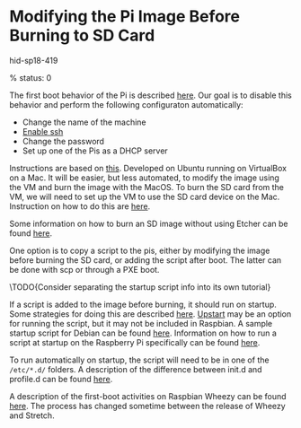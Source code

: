 # Modifying the Pi Image Before Burning to SD Card

hid-sp18-419

% status: 0

The first boot behavior of the Pi is described 
[here](https://elinux.org/RPi_raspi-config#First-boot_activity).
Our goal is to disable this behavior and perform the following configuraton 
automatically:
- Change the name of the machine
- [Enable ssh](https://www.raspberrypi.org/documentation/remote-access/ssh/)
- Change the password
- Set up one of the Pis as a DHCP server

Instructions are based on 
[this](http://blog.videgro.net/2015/11/modify-disk-image-raspbian/). 
Developed on Ubuntu running on VirtualBox on a Mac. It will be easier,
but less automated, to modify the image using the VM and burn the image 
with the MacOS. To burn the SD card from the VM, we will need to set up the 
VM to use the SD card device on the Mac. Instruction on how to do this are 
[here](https://superuser.com/questions/373463/how-to-access-an-sd-card-from-a-virtual-machine).

Some information on how to burn an SD image without using Etcher can be found 
[here](https://www.macworld.co.uk/how-to/mac/how-to-set-up-raspberry-pi-3-with-mac-3637490/).

One option is to copy a script to the pis, either by modifying the image 
before burning the SD card, or adding the script after boot. The latter 
can be done with scp or through a PXE boot. 

\TODO{Consider separating the startup script info into its own tutorial}

If a script is added to the image before burning, it should run on startup. 
Some strategies for doing this are described 
[here](https://askubuntu.com/questions/814/how-to-run-scripts-on-start-up). 
[Upstart](http://upstart.ubuntu.com/cookbook/#task-job) may be an option 
for running the script, but it may not be included in Raspbian. A sample 
startup script for Debian can be found 
[here](https://gist.github.com/naholyr/4275302). Information on how to run a
script at startup on the Raspberry Pi specifically can be found 
[here](https://raspberrypi.stackexchange.com/questions/8734/execute-script-on-start-up).

To run automatically on startup, the script will need to be in one of the 
`/etc/*.d/` folders. A description of the difference between init.d and 
profile.d can be found [here](https://unix.stackexchange.com/questions/284748/custom-scripts-under-etc-profile-d-and-etc-init-d-rhel6-and-rhel7). 

A description of the first-boot activities on Raspbian Wheezy can be found 
[here](https://elinux.org/RPi_raspi-config#First-boot_activity). The process has 
changed sometime between the release of Wheezy and Stretch.  

